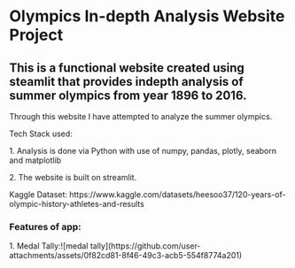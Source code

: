 <h1>Olympics In-depth Analysis Website Project</h1>
<h2>This is a functional website created using steamlit that provides indepth analysis of summer olympics from year 1896 to 2016.</h2>

<p>Through this website I have attempted to analyze the summer olympics.</p>
<p>Tech Stack used:</p>
<p>1. Analysis is done via Python with use of numpy, pandas, plotly, seaborn and matplotlib</p>
<p>2. The website is built on streamlit.</p>

<p>Kaggle Dataset: https://www.kaggle.com/datasets/heesoo37/120-years-of-olympic-history-athletes-and-results</p>

<h3>Features of app:</h3>
<p>1. Medal Tally:![medal tally](https://github.com/user-attachments/assets/0f82cd81-8f46-49c3-acb5-554f8774a201)

</p>
